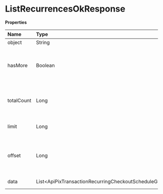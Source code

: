 # ListRecurrencesOkResponse

**Properties**

| Name       | Type                                                             | Required | Description                                                 |
| :--------- | :--------------------------------------------------------------- | :------- | :---------------------------------------------------------- |
| object     | String                                                           | ❌       | Object type                                                 |
| hasMore    | Boolean                                                          | ❌       | Indicates whether there is another page to be searched      |
| totalCount | Long                                                             | ❌       | Total number of items for the filters entered               |
| limit      | Long                                                             | ❌       | Number of objects per page                                  |
| offset     | Long                                                             | ❌       | Position of the object from which the page should be loaded |
| data       | List\<ApiPixTransactionRecurringCheckoutScheduleGetResponseDto\> | ❌       | List of objects                                             |

<!-- This file was generated by liblab | https://liblab.com/ -->
